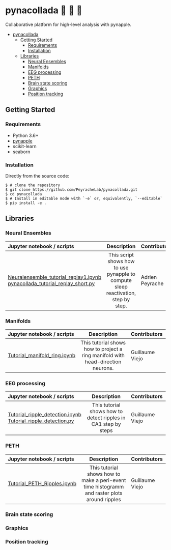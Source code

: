 # pynacollada 🍍 🥥 🍹
Collaborative platform for high-level analysis with pynapple. 


- [pynacollada](#pynacollada)
  * [Getting Started](#getting-started)
    + [Requirements](#requirements)
    + [Installation](#installation)
  * [Libraries](#libraries)
    + [Neural Ensembles](#neural-ensembles)
    + [Manifolds](#manifolds)
    + [EEG processing](#eeg-processing)
    + [PETH](#peth)
    + [Brain state scoring](#brain-state-scoring)
    + [Graphics](#graphics)
    + [Position tracking](#position-tracking)



## Getting Started


### Requirements

-   Python 3.6+
-   [pynapple](https://github.com/PeyracheLab/pynapple)
-   scikit-learn
-   seaborn

### Installation

<!-- pynacco can be installed with pip:

``` {.sourceCode .shell}
$ pip install pynapple==0.2.0a1
```
 -->
Directly from the source code:

``` {.sourceCode .shell}
$ # clone the repository
$ git clone https://github.com/PeyracheLab/pynacollada.git
$ cd pynacollada
$ # Install in editable mode with `-e` or, equivalently, `--editable`
$ pip install -e .
```

## Libraries
### Neural Ensembles

| Jupyter notebook / scripts | Description | Contributors
| :---                       |    :----:   |          :---
| [Neuralensemble_tutorial_replay1.ipynb](pynacollada/neural_ensemble/Neuralensemble_tutorial_replay1.ipynb)  <br/> [pynacollada_tutorial_replay_short.py](pynacollada/neural_ensemble/pynacollada_tutorial_replay_short.py) | This script shows how to use pynapple to compute sleep reactivation, step by step. | Adrien Peyrache

### Manifolds

| Jupyter notebook / scripts | Description | Contributors
| :---                       |    :----:   |          :---
| [Tutorial_manifold_ring.ipynb](pynacollada/neural_manifold/Tutorial_manifold_ring.ipynb) | This tutorial shows how to project a ring manifold with head-direction neurons. | Guillaume Viejo

### EEG processing

| Jupyter notebook / scripts | Description | Contributors
| :---                       |    :----:   |          :---
| [Tutorial_ripple_detection.ipynb](pynacollada/eeg_processing/Tutorial_ripple_detection.ipynb) <br/> [Tutorial_ripple_detection.py](pynacollada/eeg_processing/Tutorial_ripple_detection.ipynb) | This tutorial shows how to detect ripples in CA1 step by steps | Guillaume Viejo

### PETH

| Jupyter notebook / scripts | Description | Contributors
| :---                       |    :----:   |          :---
| [Tutorial_PETH_Ripples.ipynb](pynacollada/PSTH/Tutorial_PETH_Ripples.ipynb) | This tutorial shows how to make a peri-event time histogramm and raster plots around ripples | Guillaume Viejo

### Brain state scoring

### Graphics

### Position tracking

